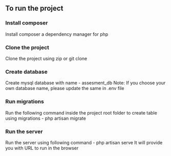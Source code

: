 ## To run the project

### Install composer
Install composer a dependency manager for php

### Clone the project
Clone the project using zip or git clone

### Create database
Create mysql database with name - assesment_db
Note: If you choose your own database name, please update the same in .env file

### Run migrations
Run the following command inside the project root folder to create table using migrations - php artisan migrate

### Run the server
Run the server using following command - php artisan serve
It will provide you with URL to run in the browser
